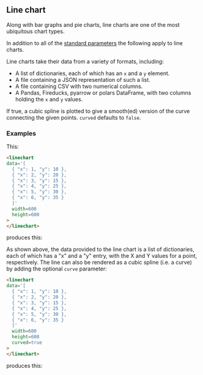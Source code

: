 ## Line chart

Along with bar graphs and pie charts, line charts are one of the most
ubiquitous chart types.

<Parameters>

In addition to all of the
[standard parameters](/charts/#standard-parameters)
the following apply to line charts.

  <Parameter name="data" type="JSON/Python dict/various">
<div>

Line charts take their data from a variety of formats, including:

- A list of dictionaries, each of which has an `x` and a `y`
  element.
- A file containing a JSON representation of such a list.
- A file containing CSV with two numerical columns.
- A Pandas, Fireducks, pyarrow or polars DataFrame, with two
  columns holding the `x` and `y` values.

</div>
  </Parameter>
  <Parameter name="curve" type="Boolean">

If true, a cubic spline is plotted to give a smooth(ed) version
of the curve connecting the given points. `curved` defaults to `false`.

  </Parameter>
</Parameters>

### Examples

This:

~~~html
<linechart
data='[
  { "x": 1, "y": 10 }, 
  { "x": 2, "y": 20 },
  { "x": 3, "y": 15 },
  { "x": 4, "y": 25 },
  { "x": 5, "y": 30 },
  { "x": 6, "y": 35 }
  ]'
  width=600
  height=600
>
</linechart>
~~~

produces this:

<span class="chart-container" id="linechart_0"></span>

As shown above, the data provided to the line chart is a list of
dictionaries, each of which has a "x" and a "y" entry, with the X and
Y values for a point, respectively. The line can also be rendered as a
cubic spline (i.e. a curve) by adding the optional `curve` parameter:

~~~html
<linechart
data='[
  { "x": 1, "y": 10 }, 
  { "x": 2, "y": 20 },
  { "x": 3, "y": 15 },
  { "x": 4, "y": 25 },
  { "x": 5, "y": 30 },
  { "x": 6, "y": 35 }
  ]'
  width=600
  height=600
  curved=true
>
</linechart>
~~~

produces this:

<span class="chart-container" id="linechart_1"></span>

<script>
 setTimeout(() => {
  Promise.resolve().then(() => {
    Doodl.linechart('#linechart_0',
[
  { "x": 1, "y": 10 }, 
  { "x": 2, "y": 20 },
  { "x": 3, "y": 15 },
  { "x": 4, "y": 25 },
  { "x": 5, "y": 30 },
  { "x": 6, "y": 35 }
],
   {"width":600,"height":600},
    {},
    ['#4C72B0', '#DD8452', '#55A868', '#C44E52', '#8172B3', '#937860', '#DA8BC3', '#8C8C8C', '#CCB974', '#64B5CD'],
    false
  );
    Doodl.linechart('#linechart_1',
[
  { "x": 1, "y": 10 }, 
  { "x": 2, "y": 20 },
  { "x": 3, "y": 15 },
  { "x": 4, "y": 25 },
  { "x": 5, "y": 30 },
  { "x": 6, "y": 35 }
],
   {"width":600,"height":600},
    {},
    ['#4C72B0', '#DD8452', '#55A868', '#C44E52', '#8172B3', '#937860', '#DA8BC3', '#8C8C8C', '#CCB974', '#64B5CD'],
    true
  );
  }
)
}, 1000);

</script>
